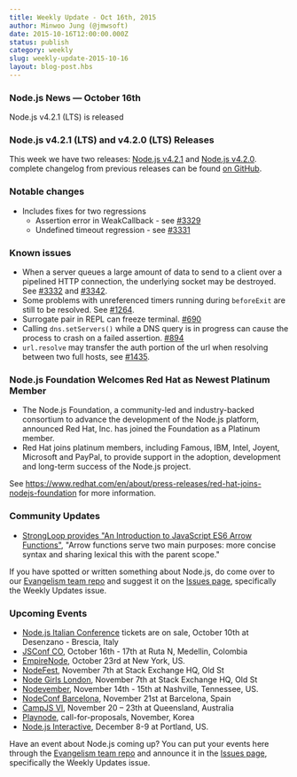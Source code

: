 ```yaml
---
title: Weekly Update - Oct 16th, 2015
author: Minwoo Jung (@jmwsoft)
date: 2015-10-16T12:00:00.000Z
status: publish
category: weekly
slug: weekly-update-2015-10-16
layout: blog-post.hbs
---
```


### Node.js News — October 16th
Node.js v4.2.1 (LTS) is released

### Node.js v4.2.1 (LTS) and v4.2.0 (LTS) Releases

This week we have two releases: [Node.js v4.2.1](https://nodejs.org/en/blog/release/v4.2.1/) and [Node.js v4.2.0](https://nodejs.org/en/blog/release/v4.2.0/). complete changelog from previous releases can be found [on GitHub](https://github.com/nodejs/node/blob/master/CHANGELOG.md).

### Notable changes

* Includes fixes for two regressions
  - Assertion error in WeakCallback  - see [#3329](https://github.com/nodejs/node/pull/3329)
  - Undefined timeout regression - see [#3331](https://github.com/nodejs/node/pull/3331)

### Known issues

* When a server queues a large amount of data to send to a client over a pipelined HTTP connection, the underlying socket may be destroyed. See [#3332](https://github.com/nodejs/node/issues/3332) and [#3342](https://github.com/nodejs/node/pull/3342).
* Some problems with unreferenced timers running during `beforeExit` are still to be resolved. See [#1264](https://github.com/nodejs/node/issues/1264).
* Surrogate pair in REPL can freeze terminal. [#690](https://github.com/nodejs/node/issues/690)
* Calling `dns.setServers()` while a DNS query is in progress can cause the process to crash on a failed assertion. [#894](https://github.com/nodejs/node/issues/894)
* `url.resolve` may transfer the auth portion of the url when resolving between two full hosts, see [#1435](https://github.com/nodejs/node/issues/1435).

### Node.js Foundation Welcomes Red Hat as Newest Platinum Member

* The Node.js Foundation, a community-led and industry-backed consortium to advance the development of the Node.js platform, announced Red Hat, Inc. has joined the Foundation as a Platinum member. 
* Red Hat joins platinum members, including Famous, IBM, Intel, Joyent, Microsoft and PayPal, to provide support in the adoption, development and long-term success of the Node.js project.

See https://www.redhat.com/en/about/press-releases/red-hat-joins-nodejs-foundation for more information.

### Community Updates

* [StrongLoop provides "An Introduction to JavaScript ES6 Arrow Functions"](https://strongloop.com/strongblog/an-introduction-to-javascript-es6-arrow-functions/), "Arrow functions serve two main purposes: more concise syntax and sharing lexical this with the parent scope."

If you have spotted or written something about Node.js, do come over to our [Evangelism team repo](https://github.com/nodejs/evangelism) and suggest it on the [Issues page](https://github.com/nodejs/evangelism/issues), specifically the Weekly Updates issue.

### Upcoming Events

* [Node.js Italian Conference](http://nodejsconf.it/) tickets are on sale, October 10th at Desenzano - Brescia, Italy
* [JSConf CO](http://www.jsconf.co/), October 16th - 17th at Ruta N, Medellin, Colombia
* [EmpireNode](http://2015.empirenode.org/), October 23rd at New York, US.
* [NodeFest](http://nodefest.jp/2015/), November 7th at Stack Exchange HQ, Old St
* [Node Girls London](https://nodegirls.typeform.com/to/atW4HR), November 7th at Stack Exchange HQ, Old St
* [Nodevember](http://nodevember.org/?utm_source=io.js+and+Node.js+News&utm_medium=article), November 14th - 15th at Nashville, Tennessee, US.
* [NodeConf Barcelona](https://ti.to/barcelonajs/nodeconf-barcelona-2015), November 21st at Barcelona, Spain
* [CampJS VI](http://vi.campjs.com), November 20 – 23th at Queensland, Australia
* [Playnode](https://playnode.io), call-for-proposals, November, Korea
* [Node.js Interactive](http://events.linuxfoundation.org/events/node-interactive), December 8-9 at Portland, US.

Have an event about Node.js coming up? You can put your events here through the [Evangelism team repo](https://github.com/nodejs/evangelism) and announce it in the [Issues page](https://github.com/nodejs/evangelism/issues), specifically the Weekly Updates issue.
